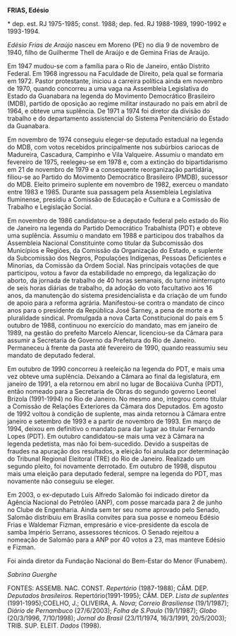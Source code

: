 **FRIAS, Edésio**

\* dep. est. RJ 1975-1985; const. 1988; dep. fed. RJ 1988-1989,
1990-1992 e 1993-1994.

*Edésio Frias de Araújo* nasceu em Moreno (PE) no dia 9 de novembro de
1940, filho de Guilherme Thell de Araújo e de Gemina Frias de Araújo.

Em 1947 mudou-se com a família para o Rio de Janeiro, então Distrito
Federal. Em 1968 ingressou na Faculdade de Direito, pela qual se
formaria em 1972. Pastor protestante, iniciou a carreira política ainda
em novembro de 1970, quando concorreu a uma vaga na Assembleia
Legislativa do Estado da Guanabara na legenda do Movimento Democrático
Brasileiro (MDB), partido de oposição ao regime militar instaurado no
país em abril de 1964, e obteve uma suplência. De 1971 a 1974 foi
diretor da divisão do trabalho e do departamento assistencial do Sistema
Penitenciário do Estado da Guanabara.

Em novembro de 1974 conseguiu eleger-se deputado estadual na legenda do
MDB, com votos recebidos principalmente nos subúrbios cariocas de
Madureira, Cascadura, Campinho e Vila Valqueire. Assumiu o mandato em
fevereiro de 1975, reelegeu-se em 1978 e, com a extinção do
bipartidarismo em 21 de novembro de 1979 e a consequente reorganização
partidária, filiou-se ao Partido do Movimento Democrático Brasileiro
(PMDB), sucessor do MDB. Eleito primeiro suplente em novembro de 1982,
exerceu o mandato entre 1983 e 1985. Durante sua passagem pela
Assembleia Legislativa fluminense, presidiu a Comissão de Educação e
Cultura e a Comissão de Trabalho e Legislação Social.

Em novembro de 1986 candidatou-se a deputado federal pelo estado do Rio
de Janeiro na legenda do Partido Democrático Trabalhista (PDT) e obteve
uma suplência. Assumiu o mandato em 1988 e participou dos trabalhos da
Assembleia Nacional Constituinte como titular da Subcomissão dos
Municípios e Regiões, da Comissão da Organização do Estado, e suplente
da Subcomissão dos Negros, Populações Indígenas, Pessoas Deficientes e
Minorias, da Comissão da Ordem Social. Nas principais votações de que
participou, votou a favor da estabilidade no emprego, da legalização do
aborto, da jornada de trabalho de 40 horas semanais, do turno
ininterrupto de seis horas diárias de trabalho, da adoção do voto
facultativo aos 16 anos, da manutenção do sistema presidencialista e da
criação de um fundo de apoio para a reforma agrária. Manifestou-se
contra o mandato de cinco anos para o presidente da República José
Sarney, a pena de morte e a pluralidade sindical. Promulgada a nova
Carta Constitucional do país em 5 outubro de 1988, continuou no
exercício do mandato, mas em janeiro de 1989, na gestão do prefeito
Marcelo Alencar, licenciou-se da Câmara para assumir a Secretaria de
Governo da Prefeitura do Rio de Janeiro. Permaneceu à frente da pasta
até fevereiro de 1990, quando reassumiu seu mandato de deputado federal.

Em outubro de 1990 concorreu à reeleição na legenda do PDT, e mais uma
vez obteve uma suplência. Deixando a Câmara ao final da legislatura, em
janeiro de 1991, a ela retornou em abril no lugar de Bocaiúva Cunha
(PDT), então nomeado para a Secretaria de Obras do segundo governo
Leonel Brizola (1991-1994) no Rio de Janeiro. No mesmo ano, integrou
como titular a Comissão de Relações Exteriores da Câmara dos Deputados.
Em agosto de 1992 voltou à condição de suplente, mas ainda retornou à
Câmara entre janeiro e setembro de 1993 e a partir de novembro de 1993.
Em março de 1994, deixou em definitivo o mandato para dar lugar ao
titular Fernando Lopes (PDT). Em outubro candidatou-se mais uma vez à
Câmara na legenda pedetista, mas não foi bem-sucedido. Devido a
suspeitas de fraudes na apuração dos resultados, a eleição foi anulada
por determinação do Tribunal Regional Eleitoral (TRE) do Rio de Janeiro.
Realizado um segundo pleito, foi novamente derrotado. Em outubro de
1998, disputou mais uma eleição para deputado federal, sempre na legenda
do PDT, mas novamente não conseguiu se eleger.

Em 2003, o ex-deputado Luís Alfredo Salomão foi indicado diretor da
Agência Nacional do Petróleo (ANP), com posse marcada para 2 de junho no
Clube de Engenharia. Ainda sem ter seu nome aprovado pelo Senado,
Salomão distribuiu em Brasília convites para sua posse e nomeou Edésio
Frias e Waldemar Fizman, empresário e vice-presidente da escola de samba
Império Serrano, assessores técnicos. O Senado rejeitou a nomeação de
Salomão para a ANP por 40 votos a 23, mas manteve Edésio e Fizman.

Foi ainda diretor da Fundação Nacional do Bem-Estar do Menor (Funabem).

*Sabrina Guerghe*

FONTES: ASSEMB. NAC. CONST. *Repertório* (1987-1988); CÂM. DEP.
*Deputados brasileiros.* Repertório(1991-1995); CÂM. DEP. *Lista de
suplentes* (1991-1995);COELHO, J.; OLIVEIRA, A. *Nova*; *Correio
Brasiliense* (19/1/1987); *Diário de Pernambuco* (27/6/2003); *Folha de
S.Paulo* (19/1/1987); *Globo* (20/3/1996, 7/10/1998); *Jornal do Brasil*
(23/11/1974, 16/3/1991, 20/5/2003); TRIB. SUP. ELEIT. *Dados* (1998).
